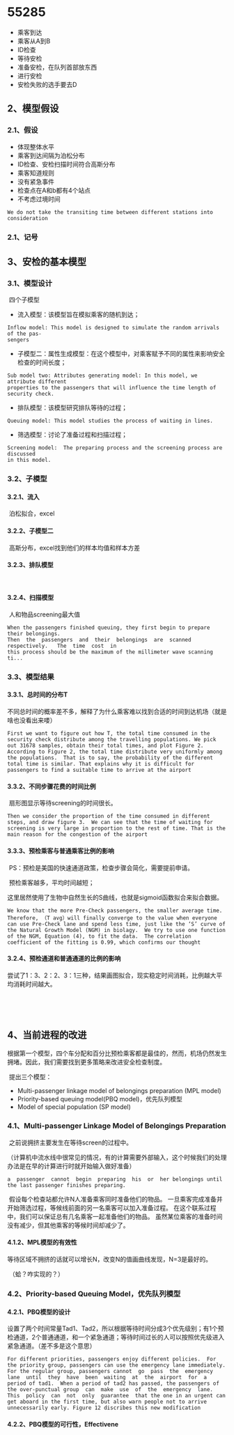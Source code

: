 # 55285

- 乘客到达
- 乘客从A到B
- ID检查
- 等待安检
- 准备安检，在队列首部放东西
- 进行安检
- 安检失败的选手要去D

## 2、模型假设

### 2.1、假设

- 体现整体水平
- 乘客到达间隔为泊松分布
- ID检查、安检扫描时间符合高斯分布
- 乘客知道规则
- 没有紧急事件
- 检查点在A和b都有4个站点
- 不考虑过境时间

```
We do not take the transiting time between different stations into consideration
```



### 2.1、记号



## 3、安检的基本模型

### 3.1、模型设计

​	四个子模型

- 流入模型：该模型旨在模拟乘客的随机到达；

```
Inflow model: This model is designed to simulate the random arrivals of the pas-
sengers
```

- 子模型二：属性生成模型：在这个模型中，对乘客赋予不同的属性来影响安全检查的时间长度；

```
Sub model two: Attributes generating model: In this model, we attribute different
properties to the passengers that will influence the time length of security check.
```

- 排队模型：该模型研究排队等待的过程；

```
Queuing model: This model studies the process of waiting in lines.
```

- 筛选模型：讨论了准备过程和扫描过程；

```
Screening model:  The preparing process and the screening process are discussed
in this model.
```

### 3.2、子模型

#### 3.2.1、流入

​	泊松拟合，excel

#### 3.2.2、子模型二

​	高斯分布，excel找到他们的样本均值和样本方差

#### 3.2.3、排队模型

​	

#### 3.2.4、扫描模型

​	人和物品screening最大值

```
When the passengers finished queuing, they first begin to prepare their belongings.
Then  the  passengers  and  their  belongings  are  scanned  respectively.   The  time  cost  in
this process should be the maximum of the millimeter wave scanning ti...
```



### 3.3、模型结果

#### 3.3.1、总时间的分布T

​	不同总时间的概率差不多，解释了为什么乘客难以找到合适的时间到达机场（就是啥也没看出来喽）

```
First we want to figure out how T, the total time consumed in the security check distribute among the travelling populations. We pick out 31678 samples, obtain their total times, and plot Figure 2. According to Figure 2, the total time distribute very uniformly among the populations.  That is to say, the probability of the different total time is similar. That explains why it is difficult for passengers to find a suitable time to arrive at the airport
```



#### 3.3.2、不同步骤花费的时间比例

​	扇形图显示等待screening的时间很长。

```
Then we consider the proportion of the time consumed in different steps, and draw figure 3.  We can see that the time of waiting for screening is very large in proportion to the rest of time. That is the main reason for the congestion of the airport
```



#### 3.3.3、预检乘客与普通乘客比例的影响

​	PS：预检是美国的快速通道政策，检查步骤会简化，需要提前申请。

​	预检乘客越多，平均时间越短；

​	这里居然使用了生物中自然生长的S曲线，也就是sigmoid函数拟合来拟合数据。

```
We know that the more Pre-Check passengers, the smaller average time.  Therefore, （T avg）will finally converge to the value when everyone can use Pre-Check lane and spend less time, just like the ‘S’ curve of the Natural Growth Model (NGM) in biolagy.  We try to use one function of the NGM, Equation (4), to fit the data.  The correlation coefficient of the fitting is 0.99, which confirms our thought
```



#### 3.2.4、预检通道和普通通道的比例的影响

​	尝试了1：3、2：2、3：1三种，结果画图拟合，现实稳定时间消耗，比例越大平均消耗时间越大。

​	

​	

## 4、当前进程的改进

​	根据第一个模型，四个车分配和百分比预检乘客都是最佳的，然而，机场仍然发生拥堵。因此，我们需要找到更多策略来改进安全检查制度。

​	提出三个模型：

- Multi-passenger linkage model of belongings preparation (MPL model)
- Priority-based queuing model(PBQ model)，优先队列模型
- Model of special population (SP model)

### 4.1、Multi-passenger Linkage Model of Belongings Preparation

​	之前说拥挤主要发生在等待screen的过程中。

​	（计算机中流水线中很常见的情况，有的计算需要外部输入，这个时候我们的处理办法是在早的计算进行时就开始输入做好准备）

```
a  passenger  cannot  begin  preparing  his  or  her belongings until the last passenger finishes preparing.	
```

​	假设每个检查站都允许N人准备乘客同时准备他们的物品。 一旦乘客完成准备并开始筛选过程，等候线前面的另一名乘客可以加入准备过程。 在这个联系过程中，我们可以保证总有几名乘客一起准备他们的物品。 虽然某位乘客的准备时间没有减少，但其他乘客的等候时间却减少了。

#### 4.1.2、MPL模型的有效性

​	等待区域不拥挤的话就可以增长N，改变N的值画曲线发现，N=3是最好的。

​	（蛤？咋实现的？）

### 4.2、Priority-based Queuing Model，优先队列模型

#### 4.2.1、PBQ模型的设计

​	设置了两个时间常量Tad1、Tad2，所以根据等待时间分成3个优先级别；有1个预检通道，2个普通通道，和一个紧急通道；等待时间过长的人可以按照优先级进入紧急通道。（差不多是这个意思）

```
For different priorities, passengers enjoy different policies.  For the priority group, passengers can use the emergency lane immediately.  For the regular group, passengers cannot  go  pass  the  emergency  lane  until  they  have  been  waiting  at  the  airport  for  a period of tad1.  When a period of tad2 has passed, the passengers of the over-punctual group  can  make  use  of  the  emergency  lane.   This  policy  can  not  only  guarantee  that the one in an urgent can get aboard in the first time, but also warn people not to arrive unnecessarily early. Figure 12 discribes this new modification
```

#### 4.2.2、PBQ模型的可行性，Effectivene

​	

